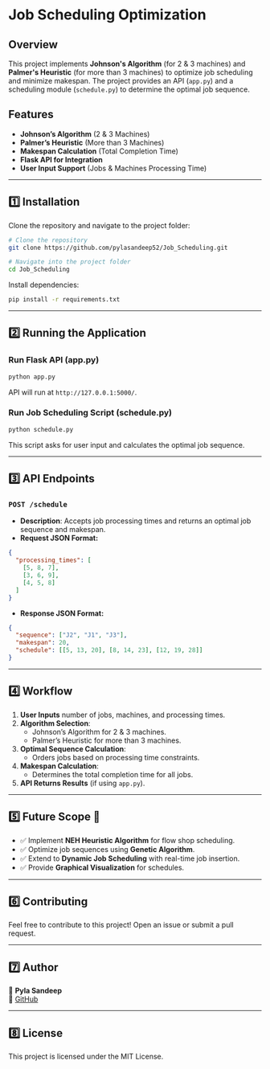 # Job Scheduling Optimization

## Overview
This project implements **Johnson's Algorithm** (for 2 & 3 machines) and **Palmer's Heuristic** (for more than 3 machines) to optimize job scheduling and minimize makespan. The project provides an API (`app.py`) and a scheduling module (`schedule.py`) to determine the optimal job sequence.

## Features
- **Johnson’s Algorithm** (2 & 3 Machines)
- **Palmer’s Heuristic** (More than 3 Machines)
- **Makespan Calculation** (Total Completion Time)
- **Flask API for Integration**
- **User Input Support** (Jobs & Machines Processing Time)

---

## 1️⃣ Installation

Clone the repository and navigate to the project folder:
```sh
# Clone the repository
git clone https://github.com/pylasandeep52/Job_Scheduling.git

# Navigate into the project folder
cd Job_Scheduling
```

Install dependencies:
```sh
pip install -r requirements.txt
```

---

## 2️⃣ Running the Application

### Run Flask API (app.py)
```sh
python app.py
```
API will run at `http://127.0.0.1:5000/`.

### Run Job Scheduling Script (schedule.py)
```sh
python schedule.py
```
This script asks for user input and calculates the optimal job sequence.

---

## 3️⃣ API Endpoints

### `POST /schedule`
- **Description**: Accepts job processing times and returns an optimal job sequence and makespan.
- **Request JSON Format:**
```json
{
  "processing_times": [
    [5, 8, 7],
    [3, 6, 9],
    [4, 5, 8]
  ]
}
```
- **Response JSON Format:**
```json
{
  "sequence": ["J2", "J1", "J3"],
  "makespan": 20,
  "schedule": [[5, 13, 20], [8, 14, 23], [12, 19, 28]]
}
```

---

## 4️⃣ Workflow

1. **User Inputs** number of jobs, machines, and processing times.
2. **Algorithm Selection**:
   - Johnson’s Algorithm for 2 & 3 machines.
   - Palmer’s Heuristic for more than 3 machines.
3. **Optimal Sequence Calculation**:
   - Orders jobs based on processing time constraints.
4. **Makespan Calculation**:
   - Determines the total completion time for all jobs.
5. **API Returns Results** (if using `app.py`).

---

## 5️⃣ Future Scope 🚀
- ✅ Implement **NEH Heuristic Algorithm** for flow shop scheduling.
- ✅ Optimize job sequences using **Genetic Algorithm**.
- ✅ Extend to **Dynamic Job Scheduling** with real-time job insertion.
- ✅ Provide **Graphical Visualization** for schedules.

---

## 6️⃣ Contributing
Feel free to contribute to this project! Open an issue or submit a pull request.

---

## 7️⃣ Author
👤 **Pyla Sandeep**  
📧 [GitHub](https://github.com/pylasandeep52)

---

## 8️⃣ License
This project is licensed under the MIT License.

